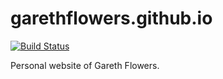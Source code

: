 # garethflowers.github.io

[![Build Status](https://travis-ci.org/garethflowers/garethflowers.github.io.svg?branch=master)](https://travis-ci.org/garethflowers/garethflowers.github.io)

Personal website of Gareth Flowers.
